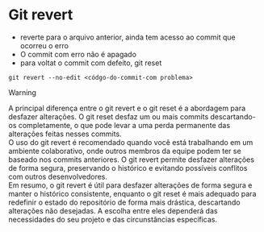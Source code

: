 # Git revert

- reverte para o arquivo anterior, ainda tem acesso ao commit que ocorreu o erro
- O commit com erro não é apagado
- para voltat o commit com defeito, git reset

```shell
git revert --no-edit <códgo-do-commit-com problema>
```


>[!warning]
>A principal diferença entre o git revert e o git reset é a abordagem para desfazer alterações. O git reset desfaz um ou mais commits descartando-os completamente, o que pode levar a uma perda permanente das alterações feitas nesses commits.   
>O uso do git revert é recomendado quando você está trabalhando em um ambiente colaborativo, onde outros membros da equipe podem ter se baseado nos commits anteriores. O git revert permite desfazer alterações de forma segura, preservando o histórico e evitando possíveis conflitos com outros desenvolvedores.  
  Em resumo, o git revert é útil para desfazer alterações de forma segura e manter o histórico consistente, enquanto o git reset é mais adequado para redefinir o estado do repositório de forma mais drástica, descartando alterações não desejadas. A escolha entre eles dependerá das necessidades do seu projeto e das circunstâncias específicas.
